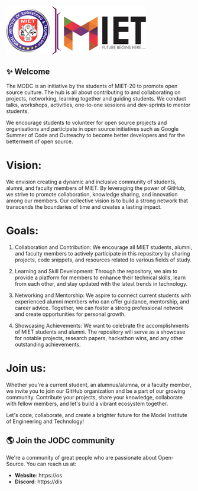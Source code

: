 
[![JODC logo](/longmietlogo.png)](https://www.mietjmu.in)

## ✨ Welcome

The MODC is an initiative by the students of MIET-20 to promote open source culture. The hub is all about contributing to and collaborating on projects, networking, learning together and guiding students. We conduct talks, workshops, activities, one-to-one sessions and dev-sprints to mentor students.

We encourage students to volunteer for open source projects and organisations and participate in open source initiatives such as Google Summer of Code and Outreachy to become better developers and for the betterment of open source.

# Vision:
We envision creating a dynamic and inclusive community of students, alumni, and faculty members of MIET. By leveraging the power of GitHub, we strive to promote collaboration, knowledge sharing, and innovation among our members. Our collective vision is to build a strong network that transcends the boundaries of time and creates a lasting impact.

# Goals:
1. Collaboration and Contribution: We encourage all MIET students, alumni, and faculty members to actively participate in this repository by sharing projects, code snippets, and resources related to various fields of study.

2. Learning and Skill Development: Through the repository, we aim to provide a platform for members to enhance their technical skills, learn from each other, and stay updated with the latest trends in technology.

3. Networking and Mentorship: We aspire to connect current students with experienced alumni members who can offer guidance, mentorship, and career advice. Together, we can foster a strong professional network and create opportunities for personal growth.

4. Showcasing Achievements: We want to celebrate the accomplishments of MIET students and alumni. The repository will serve as a showcase for notable projects, research papers, hackathon wins, and any other outstanding achievements.

# Join us:
Whether you're a current student, an alumnus/alumna, or a faculty member, we invite you to join our GitHub organization and be a part of our growing community. Contribute your projects, share your knowledge, collaborate with fellow members, and let's build a vibrant ecosystem together.

Let's code, collaborate, and create a brighter future for the Model Institute of Engineering and Technology!



## 🌎 Join the JODC community

We're a community of great people who are passionate about Open-Source. You can reach us at:

- **Website**: https://os
- **Discord**: https://dis
